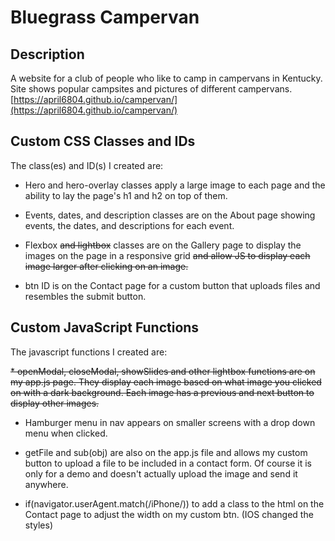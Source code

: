 # Bluegrass Campervan

## Description

A website for a club of people who like to camp in campervans in Kentucky. Site shows popular campsites and pictures of different campervans. [https://april6804.github.io/campervan/](https://april6804.github.io/campervan/)





## Custom CSS Classes and IDs

The class(es) and ID(s) I created are:

* Hero and hero-overlay classes apply a large image to each page and the ability to lay the page's h1 and h2 on top of them.

* Events, dates, and description classes are on the About page showing events, the dates, and descriptions for each event.

* Flexbox ~~and lightbox~~ classes are on the Gallery page to display the images on the page in a responsive grid ~~and allow JS to display each image larger after clicking on an image.~~

* btn ID is on the Contact page for a custom button that uploads files and resembles the submit button.





## Custom JavaScript Functions

The javascript functions I created are:

~~* openModal, closeModal, showSlides and other lightbox functions are on my app.js page. They display each image based on what image you clicked on with a dark background. Each image has a previous and next button to display other images.~~

* Hamburger menu in nav appears on smaller screens with a drop down menu when clicked.

* getFile and sub(obj) are also on the app.js file and allows my custom button to upload a file to be included in a contact form. Of course it is only for a demo and doesn't actually upload the image and send it anywhere.

* if(navigator.userAgent.match(/iPhone/)) to add a class to the html on the Contact page to adjust the width on my custom btn. (IOS changed the styles)
